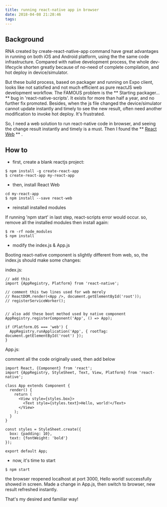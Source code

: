 ```yaml
---
title: running react-native app in browser
date: 2018-04-08 21:28:46
tags:
---
```


## Background

RNA created by create-react-native-app command have great advantages in running on both iOS and Android platform, using the the same code infrastructure. Compared with native development process, the whole dev-lifecycle shorten greatly because of no-need of complete compilation, and hot deploy in device/simulator.

But these build process, based on packager and running on Expo client, looks like not satisfied and not much efficient as pure reactJS web development workflow. The FAMOUS problem is the ** Starting packager... ** bug in 'react-native-scripts'. It exists for more than half a year, and no further fix promoted. Besides, when the js file changed the device/simulator cannot update instantly and timely to see the new result, often need another modification to invoke hot deploy. It's frustrated.

So, I need a web solution to run react-native code in browser, and seeing the change result instantly and timely is a must. Then I found the ** [React Web](https://github.com/taobaofed/react-web) ** .


## How to

- first, create a blank reactjs project:

```
$ npm install -g create-react-app
$ create-react-app my-react-app

```

- then, install React Web

```
cd my-react-app
$ npm install --save react-web
```


- reinstall installed modules

If running 'npm start' in last step, react-scripts error would occur.
so, remove all the installed modules then install again:

```
$ rm -rf node_modules
$ npm install
```

- modify the index.js & App.js

Booting react-native component is slightly different from web, so, the index.js should make some changes:

index.js:

```
// add this
import {AppRegistry, Platform} from 'react-native';

// comment this two lines used for web merely
// ReactDOM.render(<App />, document.getElementById('root'));
// registerServiceWorker();


// also add these boot method used by native component
AppRegistry.registerComponent('App', () => App);

if (Platform.OS === 'web') {
  AppRegistry.runApplication('App', { rootTag: document.getElementById('root') });
}

```

App.js:

comment all the code originally used, then add below

```
import React, {Component} from 'react';
import {AppRegistry, StyleSheet, Text, View, Platform} from 'react-native';

class App extends Component {
  render() {
    return (
      <View style={styles.box}>
        <Text style={styles.text}>Hello, world!</Text>
      </View>
    );
  }
}

const styles = StyleSheet.create({
  box: {padding: 10},
  text: {fontWeight: 'bold'}
});

export default App;

```

- now, it's time to start

```
$ npm start
```

the browser reopened localhost at port 3000, Hello world! successfully showed in screen. Made a change in App.js, then switch to browser, new result refreshed instantly.

That's my desired and familiar way!
